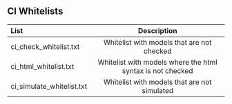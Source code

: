 ## CI Whitelists

| List     | Description      | 
| :------------- | :-------------: | 
| ci_check_whitelist.txt        | Whitelist with models that are not checked         |
| ci_html_whitelist.txt         | Whitelist with models where the html syntax is not checked        |
| ci_simulate_whitelist.txt          | Whitelist with models that are not simulated        |

